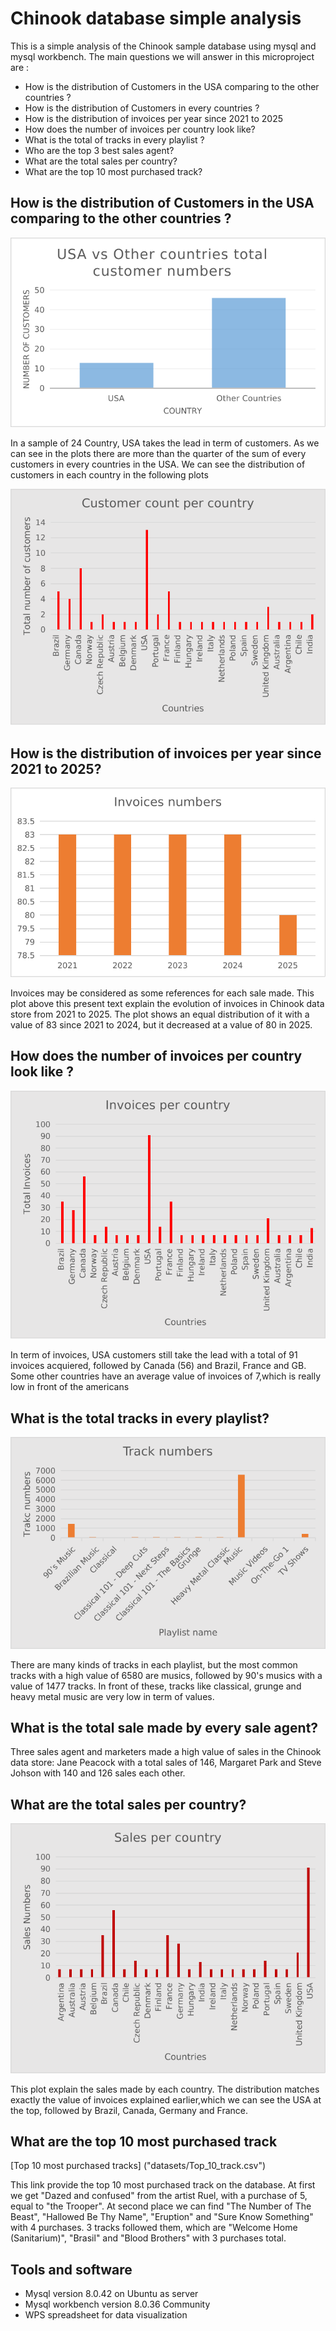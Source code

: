 <h1> Chinook database simple analysis </h1>
This is a simple analysis of the Chinook sample database using mysql and mysql workbench. The main questions we will answer in this microproject are :
<ul><li>How is the distribution of Customers in the USA comparing to the other countries ?</li>
<li>How is the distribution of Customers in every countries ?</li>
<li>How is the distribution of invoices per year since 2021 to 2025</li>
<li>How does the number of invoices per country look like?</li>
<li>What is the total of tracks in every playlist ?</li>
<li>Who are the top 3 best sales agent?</li>
<li>What are the total sales per country?</li>
<li>What are the top 10 most purchased track?</li>
</ul>
<h2>How is the distribution of Customers in the USA comparing to the other countries ?</h2>
<img src = "datasets/USA vs Other customers.png"/>
<p> In a sample of 24 Country, USA takes the lead in term of customers. As we can see in the plots there are more than the quarter  of the sum of every customers in every countries in the USA. We can see the distribution of customers in each country in the following plots</p>
<img src = "datasets/Customer per country.png"/>
<h2>How is the distribution of invoices per year since 2021 to 2025?</h2>
<img src = "datasets/Invoices per year.png"/>
<p> Invoices may be considered as some references for each sale made. This plot above this present text explain the evolution of invoices in Chinook data store
from 2021 to 2025. The plot shows an equal distribution of it with a value of 83 since 2021 to 2024, but it decreased at a value of 80 in 2025.</p>
<h2>How does the number of invoices per country look like ?</h2>
<img src = "datasets/Invoices per country.png"/>
<p> In term of invoices, USA customers still take the lead with a total of 91 invoices acquiered, followed by Canada (56) and  Brazil, France and GB. 
Some other countries have an average value of invoices of 7,which is really low in front of the americans</p>
<h2>What is the total tracks in every playlist?</h2>
<img src = "datasets/track per playlist.png"/>
<p> There are many kinds of tracks in each playlist, but the most common tracks with a high value of 6580 are musics, followed by 90's musics with a value of 1477 tracks. In front of these, tracks like classical, grunge and heavy metal music are very low in term of values.</p>
<h2>What is the total sale made by every sale agent?</h2>
<p> Three sales agent and marketers made a high value of sales in the Chinook data store: Jane Peacock with a total sales of 146, Margaret Park and Steve Johson with 140 and 126 sales each other.</p>
<h2>What are the total sales per country?</h2>
<img src = "datasets/Sales per coutry.png"/>
<p> This plot explain the sales made by each country. The distribution matches exactly the value of invoices explained earlier,which we can see the USA at the top, followed by Brazil, Canada, Germany and France.</p>
<h2>What are the top 10 most purchased track</h2>
[Top 10 most purchased tracks] ("datasets/Top_10_track.csv")
 <p>This link provide the top 10 most purchased track on the database. At first we get "Dazed and confused" from the artist Ruel, with a purchase of 5, equal to "the Trooper". At second place we can find "The Number of The Beast", "Hallowed Be Thy Name", "Eruption" and "Sure Know Something" with 4 purchases. 3 tracks followed them, which are "Welcome Home (Sanitarium)", "Brasil" and "Blood Brothers" with 3 purchases total.</p>
<h2> Tools and software</h2>
<ul><li>Mysql version 8.0.42 on Ubuntu as server</li>
<li>Mysql workbench version 8.0.36 Community </li>
<li>WPS spreadsheet for data visualization</li>
</ul>
